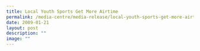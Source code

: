 ```yaml
---
title: Local Youth Sports Get More Airtime
permalink: /media-centre/media-release/local-youth-sports-get-more-airtime/
date: 2009-01-21
layout: post
description: ""
image: ""
---
```

